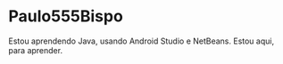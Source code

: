 # Paulo555Bispo
Estou aprendendo Java, usando Android Studio e NetBeans. Estou aqui, para aprender.
